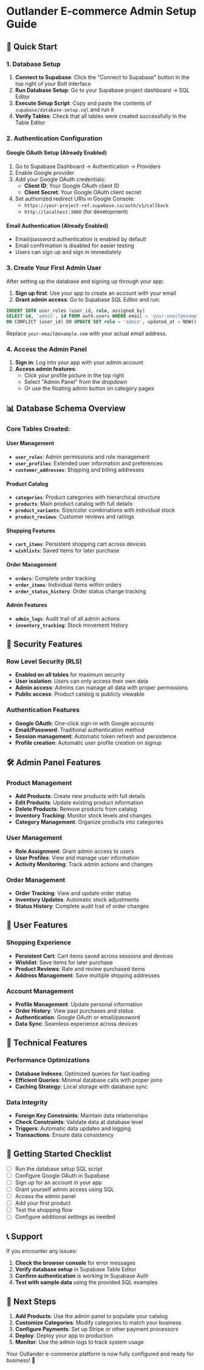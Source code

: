 # Outlander E-commerce Admin Setup Guide

## 🚀 Quick Start

### 1. Database Setup

1. **Connect to Supabase**: Click the "Connect to Supabase" button in the top right of your Bolt interface
2. **Run Database Setup**: Go to your Supabase project dashboard → SQL Editor
3. **Execute Setup Script**: Copy and paste the contents of `supabase/database-setup.sql` and run it
4. **Verify Tables**: Check that all tables were created successfully in the Table Editor

### 2. Authentication Configuration

#### Google OAuth Setup (Already Enabled)
1. Go to Supabase Dashboard → Authentication → Providers
2. Enable Google provider
3. Add your Google OAuth credentials:
   - **Client ID**: Your Google OAuth client ID
   - **Client Secret**: Your Google OAuth client secret
4. Set authorized redirect URIs in Google Console:
   - `https://your-project-ref.supabase.co/auth/v1/callback`
   - `http://localhost:3000` (for development)

#### Email Authentication (Already Enabled)
- Email/password authentication is enabled by default
- Email confirmation is disabled for easier testing
- Users can sign up and sign in immediately

### 3. Create Your First Admin User

After setting up the database and signing up through your app:

1. **Sign up first**: Use your app to create an account with your email
2. **Grant admin access**: Go to Supabase SQL Editor and run:

```sql
INSERT INTO user_roles (user_id, role, assigned_by) 
SELECT id, 'admin', id FROM auth.users WHERE email = 'your-email@example.com'
ON CONFLICT (user_id) DO UPDATE SET role = 'admin', updated_at = NOW();
```

Replace `your-email@example.com` with your actual email address.

### 4. Access the Admin Panel

1. **Sign in**: Log into your app with your admin account
2. **Access admin features**: 
   - Click your profile picture in the top right
   - Select "Admin Panel" from the dropdown
   - Or use the floating admin button on category pages

## 📊 Database Schema Overview

### Core Tables Created:

#### User Management
- **`user_roles`**: Admin permissions and role management
- **`user_profiles`**: Extended user information and preferences
- **`customer_addresses`**: Shipping and billing addresses

#### Product Catalog
- **`categories`**: Product categories with hierarchical structure
- **`products`**: Main product catalog with full details
- **`product_variants`**: Size/color combinations with individual stock
- **`product_reviews`**: Customer reviews and ratings

#### Shopping Features
- **`cart_items`**: Persistent shopping cart across devices
- **`wishlists`**: Saved items for later purchase

#### Order Management
- **`orders`**: Complete order tracking
- **`order_items`**: Individual items within orders
- **`order_status_history`**: Order status change tracking

#### Admin Features
- **`admin_logs`**: Audit trail of all admin actions
- **`inventory_tracking`**: Stock movement history

## 🔐 Security Features

### Row Level Security (RLS)
- **Enabled on all tables** for maximum security
- **User isolation**: Users can only access their own data
- **Admin access**: Admins can manage all data with proper permissions
- **Public access**: Product catalog is publicly viewable

### Authentication Features
- **Google OAuth**: One-click sign-in with Google accounts
- **Email/Password**: Traditional authentication method
- **Session management**: Automatic token refresh and persistence
- **Profile creation**: Automatic user profile creation on signup

## 🛠️ Admin Panel Features

### Product Management
- **Add Products**: Create new products with full details
- **Edit Products**: Update existing product information
- **Delete Products**: Remove products from catalog
- **Inventory Tracking**: Monitor stock levels and changes
- **Category Management**: Organize products into categories

### User Management
- **Role Assignment**: Grant admin access to users
- **User Profiles**: View and manage user information
- **Activity Monitoring**: Track admin actions and changes

### Order Management
- **Order Tracking**: View and update order status
- **Inventory Updates**: Automatic stock adjustments
- **Status History**: Complete audit trail of order changes

## 📱 User Features

### Shopping Experience
- **Persistent Cart**: Cart items saved across sessions and devices
- **Wishlist**: Save items for later purchase
- **Product Reviews**: Rate and review purchased items
- **Address Management**: Save multiple shipping addresses

### Account Management
- **Profile Management**: Update personal information
- **Order History**: View past purchases and status
- **Authentication**: Google OAuth or email/password
- **Data Sync**: Seamless experience across devices

## 🔧 Technical Features

### Performance Optimizations
- **Database Indexes**: Optimized queries for fast loading
- **Efficient Queries**: Minimal database calls with proper joins
- **Caching Strategy**: Local storage with database sync

### Data Integrity
- **Foreign Key Constraints**: Maintain data relationships
- **Check Constraints**: Validate data at database level
- **Triggers**: Automatic data updates and logging
- **Transactions**: Ensure data consistency

## 🚀 Getting Started Checklist

- [ ] Run the database setup SQL script
- [ ] Configure Google OAuth in Supabase
- [ ] Sign up for an account in your app
- [ ] Grant yourself admin access using SQL
- [ ] Access the admin panel
- [ ] Add your first product
- [ ] Test the shopping flow
- [ ] Configure additional settings as needed

## 📞 Support

If you encounter any issues:

1. **Check the browser console** for error messages
2. **Verify database setup** in Supabase Table Editor
3. **Confirm authentication** is working in Supabase Auth
4. **Test with sample data** using the provided SQL examples

## 🎯 Next Steps

1. **Add Products**: Use the admin panel to populate your catalog
2. **Customize Categories**: Modify categories to match your business
3. **Configure Payments**: Set up Stripe or other payment processors
4. **Deploy**: Deploy your app to production
5. **Monitor**: Use the admin logs to track system usage

Your Outlander e-commerce platform is now fully configured and ready for business! 🎉